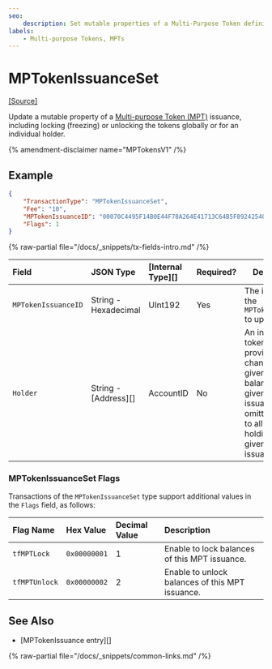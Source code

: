 ```yaml
---
seo:
    description: Set mutable properties of a Multi-Purpose Token definition.
labels:
    - Multi-purpose Tokens, MPTs
---
```

# MPTokenIssuanceSet
[[Source]](https://github.com/XRPLF/rippled/blob/master/src/xrpld/app/tx/detail/MPTokenIssuanceSet.cpp "Source")

Update a mutable property of a [Multi-purpose Token (MPT)](../../../../concepts/tokens/fungible-tokens/multi-purpose-tokens.md) issuance, including locking (freezing) or unlocking the tokens globally or for an individual holder.

{% amendment-disclaimer name="MPTokensV1" /%}

## Example

```json 
{
    "TransactionType": "MPTokenIssuanceSet",
    "Fee": "10",
    "MPTokenIssuanceID": "00070C4495F14B0E44F78A264E41713C64B5F89242540EE255534400000000000000",
    "Flags": 1
}
```

{% raw-partial file="/docs/_snippets/tx-fields-intro.md" /%}

| Field               | JSON Type            | [Internal Type][] | Required? | Description |
|:--------------------|:---------------------|:------------------|:----------|-------------|
| `MPTokenIssuanceID` | String - Hexadecimal | UInt192           | Yes       | The identifier of the `MPTokenIssuance` to update. |
| `Holder`            | String - [Address][] | AccountID         | No        | An individual token holder. If provided, apply changes to the given holder's balance of the given MPT issuance. If omitted, apply to all accounts holding the given MPT issuance. |

### MPTokenIssuanceSet Flags

Transactions of the `MPTokenIssuanceSet` type support additional values in the `Flags` field, as follows:

| Flag Name          | Hex Value    | Decimal Value | Description                   |
|:-------------------|:-------------|:--------------|:------------------------------|
| `tfMPTLock`        | `0x00000001` | 1             | Enable to lock balances of this MPT issuance. |
| `tfMPTUnlock`      | `0x00000002` | 2             | Enable to unlock balances of this MPT issuance. |

## See Also

- [MPTokenIssuance entry][]

{% raw-partial file="/docs/_snippets/common-links.md" /%}
